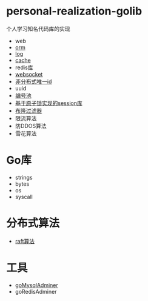 # personal-realization-golib

个人学习知名代码库的实现

* web
* [orm](https://github.com/laijinhang/personal-realization-golib/tree/master/orm)
* [log](https://github.com/laijinhang/personal-realization-golib/tree/master/log)
* [cache](https://github.com/laijinhang/personal-realization-golib/tree/master/cache)
* redis库
* [websocket](https://github.com/laijinhang/go-tcp-websocket)
* [非分布式唯一id](https://github.com/laijinhang/personal-realization-golib/blob/master/uuid/%E9%9D%9E%E5%88%86%E5%B8%83%E5%BC%8F%E5%9C%BA%E6%99%AF%E5%94%AF%E4%B8%80id.md)
* uuid
* [编号池](https://github.com/laijinhang/personal-realization-golib/blob/master/numberpool/pool.go)
* [基于原子锁实现的session库](https://github.com/laijinhang/personal-realization-golib/blob/master/session/session.go)
* [布隆过滤器](https://github.com/laijinhang/personal-realization-golib/blob/master/bloonfilters/bloonfilters.go)
* 限流算法
* 防DDOS算法
* 雪花算法

# Go库
* strings
* bytes
* os
* syscall

# 分布式算法
* [raft算法](https://github.com/laijinhang/personal-realization-golib/tree/master/raft)

# 工具
* [goMysqlAdminer](https://github.com/laijinhang/gMysqlAdminer)
* goRedisAdminer
